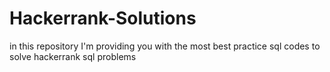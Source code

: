 # Hackerrank-Solutions
in this repository I'm providing you with the most best practice sql codes to solve hackerrank sql problems
